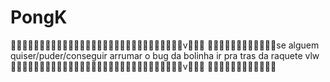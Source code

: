 # PongK
🥶😎🥵🥶😎🥵🥶😎🥵🥶😎🥵🥶😎🥵🥶😎🥵🥶😎🥵🥶😎🥵🥶😎🥵🥶😎🥵v🥶😎🥵
🥶😎🥵🥶😎🥵🥶😎🥵🥶😎🥵se alguem quiser/puder/conseguir arrumar o bug da bolinha ir pra tras da raquete vlw
🥶😎🥵🥶😎🥵🥶😎🥵🥶😎🥵🥶😎🥵🥶😎🥵🥶😎🥵🥶😎🥵🥶😎🥵🥶😎🥵v🥶😎🥵
🥶😎🥵🥶😎🥵🥶😎🥵🥶😎🥵

